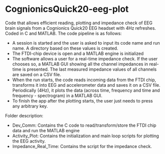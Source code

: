 # CognionicsQuick20-eeg-plot
Code that allows efficient reading, plotting and impedance check of EEG brain signals from a Cognionics Quick20 EEG headset with 4Hz refreshes. Coded in C and MATLAB. The code pipeline is as follows:
- A session is started and the user is asked to input its code name and run name. A directory based on these values is created.
- The FTDI-chip device is open and a MATLAB engine is initialized
- The software allows a user for a real-time impedance check. If the user chooses so, a MATLAB GUI showing all the channel impedances in real-time is presented. The last measured impedance values of all channels are saved on a CSV file.
- When the run starts, the code reads incoming data from the FTDI chip, transforms it into EEG and accelerometer data and saves it on a CSV file. Periodically (4Hz), it plots the data (across time, frequency and time and frequency - spectrogram) in a MATLAB GUI.
- To finish the app after the plotting starts, the user just needs to press any arbitrary key.

Folder description:
- Dev_Comm: Contains the C code to read/transform/store the FTDI chip data and run the MATLAB engine
- Activity_Plot: Contains the initialization and main loop scripts for plotting the EEG activity.
- Impedance_Real_Time: Contains the script for the impedance check.
